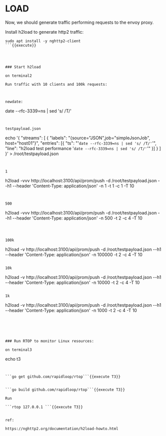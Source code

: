 # LOAD

Now, we should generate traffic performing requests to the envoy proxy.

Install h2load to generate http2 traffic:

```
sudo apt install -y nghttp2-client
```{{execute}}




### Start h2load

on terminal2

Run traffic with 10 clients and 100k requests:



newdate:
```
date --rfc-3339=ns | sed 's/ /T/'
```{{execute}}


testpayload.json

```
echo '{ "streams": [ { "labels": "{source=\"JSON\",job=\"simpleJsonJob\", host=\"host01\"}", "entries": [{ "ts": "'`date --rfc-3339=ns | sed 's/ /T/'`'", "line": "h2load test performance  '`date --rfc-3339=ns | sed 's/ /T/'`'" }] } ] }' > /root/testpayload.json
```{{execute}}


1
```
h2load -vvv http://localhost:3100/api/prom/push -d /root/testpayload.json --h1 --header 'Content-Type: application/json' -n 1 -t 1 -c 1 -T 10

```{{execute}}


500
```
h2load -vvv http://localhost:3100/api/prom/push -d /root/testpayload.json --h1 --header 'Content-Type: application/json' -n 500 -t 2 -c 4 -T 10

```{{execute}}



100k
```
h2load -v http://localhost:3100/api/prom/push -d /root/testpayload.json --h1 --header 'Content-Type: application/json' -n 100000 -t 2 -c 4 -T 10
```{{execute}}

10k
```
h2load -v http://localhost:3100/api/prom/push -d /root/testpayload.json --h1 --header 'Content-Type: application/json' -n 10000 -t 2 -c 4 -T 10
```{{execute}}

1k
```
h2load -v http://localhost:3100/api/prom/push -d /root/testpayload.json --h1 --header 'Content-Type: application/json' -n 1000 -t 2 -c 4 -T 10
```{{execute}}





### Run RTOP to monitor Linux resources: 

on terminal3

```
echo t3
```{{execute T3}}


```go get github.com/rapidloop/rtop```{{execute T3}}


```go build github.com/rapidloop/rtop```{{execute T3}}

Run

```rtop 127.0.0.1 ```{{execute T3}}


ref:

https://nghttp2.org/documentation/h2load-howto.html



